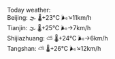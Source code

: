 Today weather:  
Beijing: 🌫  🌡️+23°C 🌬️↘11km/h  
Tianjin: 🌫  🌡️+25°C 🌬️→7km/h  
Shijiazhuang: ⛅️  🌡️+24°C 🌬️→6km/h  
Tangshan: ⛅️  🌡️+26°C 🌬️↘12km/h  
